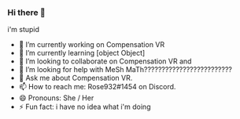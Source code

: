 ### Hi there 👋

i'm stupid

- 🔭 I’m currently working on Compensation VR
- 🌱 I’m currently learning [object Object]
- 👯 I’m looking to collaborate on Compensation VR and 
- 🤔 I’m looking for help with MeSh MaTh?????????????????????????
- 💬 Ask me about Compensation VR.
- 📫 How to reach me: Rose932#1454 on Discord.
- 😄 Pronouns: She / Her
- ⚡ Fun fact: i have no idea what i'm doing
